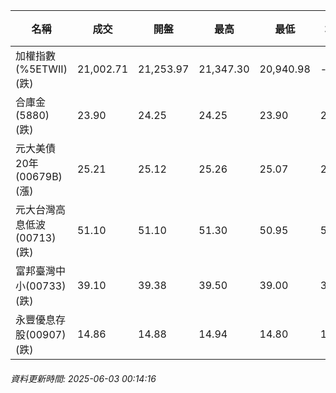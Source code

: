 | 名稱 | 成交 | 開盤 | 最高 | 最低 | 均價 | 成交金額(億) | 昨收 | 漲跌幅 | 漲跌 | 總量 | 昨量 | 振幅 |
| -------- | -------- | -------- | -------- |-------- | -------- | -------- |-------- |-------- |-------- | -------- | -------- |-------- |
|加權指數(%5ETWII) (跌)|21,002.71|21,253.97|21,347.30|20,940.98|-|3,452.49|21,347.30|1.61%|344.59|6,722,659|0|1.90%|
|合庫金(5880) (跌)|23.90|24.25|24.25|23.90|24.00|3.22|24.00|0.42%|0.10|13,405|51,235|1.46%|
|元大美債20年(00679B) (漲)|25.21|25.12|25.26|25.07|25.18|9.28|25.06|0.60%|0.15|36,838|31,457|0.76%|
|元大台灣高息低波(00713) (跌)|51.10|51.10|51.30|50.95|51.07|9.78|51.60|0.97%|0.50|19,149|12,403|0.68%|
|富邦臺灣中小(00733) (跌)|39.10|39.38|39.50|39.00|39.12|0.179|39.63|1.34%|0.53|457|184|1.26%|
|永豐優息存股(00907) (跌)|14.86|14.88|14.94|14.80|14.86|0.197|14.94|0.54%|0.08|1,328|931|0.94%|
###### 資料更新時間: 2025-06-03 00:14:16